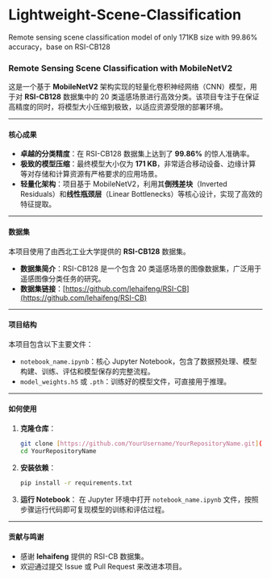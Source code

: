 # Lightweight-Scene-Classification
Remote sensing scene classification model of only 171KB size with 99.86% accuracy，base on RSI-CB128

### Remote Sensing Scene Classification with MobileNetV2

这是一个基于 **MobileNetV2** 架构实现的轻量化卷积神经网络（CNN）模型，用于对 **RSI-CB128** 数据集中的 20 类遥感场景进行高效分类。该项目专注于在保证高精度的同时，将模型大小压缩到极致，以适应资源受限的部署环境。

---

#### 核心成果

* **卓越的分类精度**：在 RSI-CB128 数据集上达到了 **99.86%** 的惊人准确率。
* **极致的模型压缩**：最终模型大小仅为 **171 KB**，非常适合移动设备、边缘计算等对存储和计算资源有严格要求的应用场景。
* **轻量化架构**：项目基于 MobileNetV2，利用其**倒残差块**（Inverted Residuals）和**线性瓶颈层**（Linear Bottlenecks）等核心设计，实现了高效的特征提取。

---

#### 数据集

本项目使用了由西北工业大学提供的 **RSI-CB128** 数据集。
* **数据集简介**：RSI-CB128 是一个包含 20 类遥感场景的图像数据集，广泛用于遥感图像分类任务的研究。
* **数据集链接**：[https://github.com/lehaifeng/RSI-CB](https://github.com/lehaifeng/RSI-CB)

---

#### 项目结构

本项目包含以下主要文件：

* `notebook_name.ipynb`：核心 Jupyter Notebook，包含了数据预处理、模型构建、训练、评估和模型保存的完整流程。
* `model_weights.h5` 或 `.pth`：训练好的模型文件，可直接用于推理。

---

#### 如何使用

1.  **克隆仓库**：
    ```bash
    git clone [https://github.com/YourUsername/YourRepositoryName.git](https://github.com/YourUsername/YourRepositoryName.git)
    cd YourRepositoryName
    ```
2.  **安装依赖**：
    ```bash
    pip install -r requirements.txt
    ```
3.  **运行 Notebook**：
    在 Jupyter 环境中打开 `notebook_name.ipynb` 文件，按照步骤运行代码即可复现模型的训练和评估过程。

---

#### 贡献与鸣谢

* 感谢 **lehaifeng** 提供的 RSI-CB 数据集。
* 欢迎通过提交 Issue 或 Pull Request 来改进本项目。
